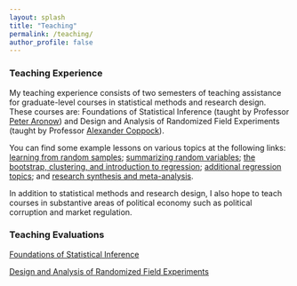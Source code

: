 ```yaml
---
layout: splash
title: "Teaching"
permalink: /teaching/
author_profile: false
---
```


### Teaching Experience

My teaching experience consists of two semesters of teaching assistance for graduate-level courses in statistical methods and research design. These courses are: Foundations of Statistical Inference (taught by Professor [Peter Aronow](https://peteraronow.github.io)) and Design and Analysis of Randomized Field Experiments (taught by Professor [Alexander Coppock](https://alexandercoppock.com)). 

You can find some example lessons on various topics at the following links: [learning from random samples](https://www.trevorincerti.com/teaching/random_samples.html); [summarizing random variables](https://www.trevorincerti.com/teaching/random_variables.html); [the bootstrap, clustering, and introduction to regression](https://www.trevorincerti.com/teaching/regression.html); [additional regression topics](https://www.trevorincerti.com/teaching/regression2.html); and [research synthesis and meta-analysis](https://www.trevorincerti.com/teaching/meta-analysis.html).

In addition to statistical methods and research design, I also hope to teach courses in substantive areas of political economy such as political corruption and market regulation.  

### Teaching Evaluations

[Foundations of Statistical Inference](http://www.trevorincerti.com/files/evaluation_500.pdf)

[Design and Analysis of Randomized Field Experiments](http://www.trevorincerti.com/files/evaluation_512.pdf)







